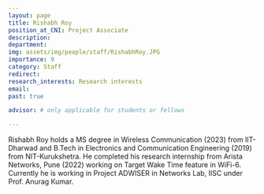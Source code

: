 ```yaml
---
layout: page
title: Rishabh Roy
position_at_CNI: Project Associate
description: 
department:
img: assets/img/people/staff/RishabhRoy.JPG
importance: 9
category: Staff
redirect: 
research_interests: Research interests
email: 
past: true

advisor: # only applicable for students or fellows

---
```


Rishabh Roy holds a MS degree in Wireless Communication (2023) from IIT-Dharwad and B.Tech in Electronics and Communication Engineering (2019) from NIT-Kurukshetra. He completed his research internship from Arista Networks, Pune (2022) working on Target Wake Time feature in WiFi-6. Currently he is working in Project ADWISER in Networks Lab, IISC under Prof. Anurag Kumar.